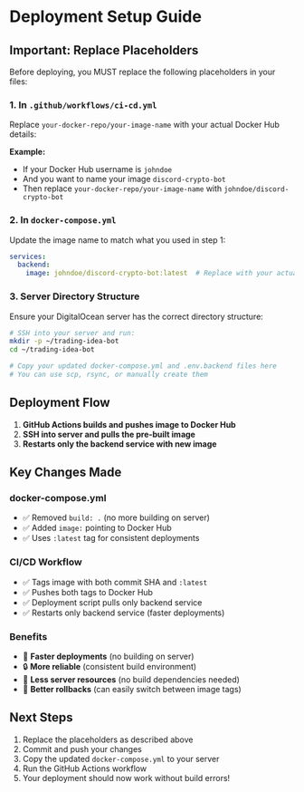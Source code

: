 # Deployment Setup Guide

## Important: Replace Placeholders

Before deploying, you MUST replace the following placeholders in your files:

### 1. In `.github/workflows/ci-cd.yml`
Replace `your-docker-repo/your-image-name` with your actual Docker Hub details:

**Example:**
- If your Docker Hub username is `johndoe` 
- And you want to name your image `discord-crypto-bot`
- Then replace `your-docker-repo/your-image-name` with `johndoe/discord-crypto-bot`

### 2. In `docker-compose.yml` 
Update the image name to match what you used in step 1:
```yaml
services:
  backend:
    image: johndoe/discord-crypto-bot:latest  # Replace with your actual image name
```

### 3. Server Directory Structure
Ensure your DigitalOcean server has the correct directory structure:

```bash
# SSH into your server and run:
mkdir -p ~/trading-idea-bot
cd ~/trading-idea-bot

# Copy your updated docker-compose.yml and .env.backend files here
# You can use scp, rsync, or manually create them
```

## Deployment Flow

1. **GitHub Actions builds and pushes image to Docker Hub**
2. **SSH into server and pulls the pre-built image**
3. **Restarts only the backend service with new image**

## Key Changes Made

### docker-compose.yml
- ✅ Removed `build: .` (no more building on server)
- ✅ Added `image:` pointing to Docker Hub
- ✅ Uses `:latest` tag for consistent deployments

### CI/CD Workflow
- ✅ Tags image with both commit SHA and `:latest`
- ✅ Pushes both tags to Docker Hub
- ✅ Deployment script pulls only backend service
- ✅ Restarts only backend service (faster deployments)

### Benefits
- 🚀 **Faster deployments** (no building on server)
- 🔒 **More reliable** (consistent build environment)
- 💾 **Less server resources** (no build dependencies needed)
- 🎯 **Better rollbacks** (can easily switch between image tags)

## Next Steps

1. Replace the placeholders as described above
2. Commit and push your changes
3. Copy the updated `docker-compose.yml` to your server
4. Run the GitHub Actions workflow
5. Your deployment should now work without build errors!